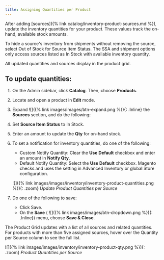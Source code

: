 ```yaml
---
title: Assigning Quantities per Product
---
```



After adding [sources]({% link catalog/inventory-product-sources.md %}), update the inventory quantities for your product. These values track the on-hand, available stock amounts.

To hide a source's inventory from shipments without removing the source, select Out of Stock for Source Item Status. The SSA and shipment options only access sources listed as In Stock with available inventory quantity.

All updated quantities and sources display in the product grid.

## To update quantities:

1. On the Admin sidebar, click **Catalog**. Then, choose **Products**.

1. Locate and open a product in **Edit** mode.

1. Expand ![]({% link images/images/btn-expand.png %}){: .Inline} the **Sources** section, and do the following:

1. Set **Source Item Status** to In Stock.

1. Enter an amount to update the **Qty** for on-hand stock.

1. To set a notification for inventory quantities, do one of the following:

   * Custom Notify Quantity: Clear the **Use Default** checkbox and enter an amount in **Notify Qty**.
   * Default Notify Quantity: Select the **Use Default** checkbox. Magento checks and uses the setting in Advanced Inventory or global Store configuration.

    ![]({% link images/images/inventory/inventory-product-quantities.png %}){: .zoom}
    *Update Product Quantities per Source*

1. Do one of the following to save:

   * Click <span class="btn">Save</span>.
   * On the **Save** ( ![]({% link images/images/btn-dropdown.png %}){: .Inline}) menu, choose **Save &amp; Close**.

The Product Grid updates with a list of all sources and related quantities. For products with more than five assigned sources, hover over the Quantity per Source column to see the full list.

![]({% link images/images/inventory/inventory-product-qty.png %}){: .zoom}
*Product Quantities per Source*
